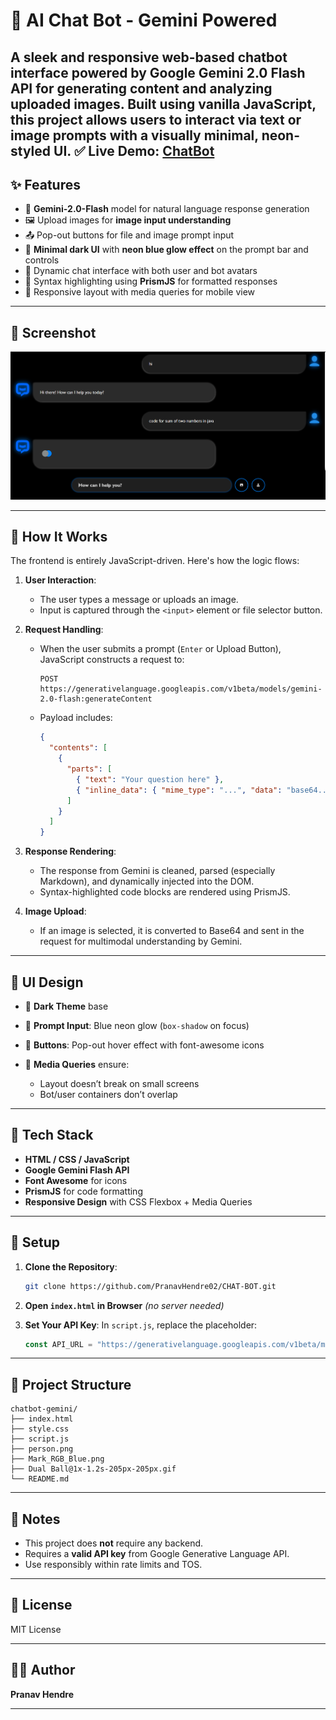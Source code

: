 # 🔮 AI Chat Bot - Gemini Powered

A sleek and responsive web-based chatbot interface powered by **Google Gemini 2.0 Flash API** for generating content and analyzing uploaded images. Built using **vanilla JavaScript**, this project allows users to interact via text or image prompts with a visually minimal, neon-styled UI.
✅ Live Demo: [ChatBot](chatbotpranav.netlify.app)
---

## ✨ Features

* 🤖 **Gemini-2.0-Flash** model for natural language response generation
* 🖼️ Upload images for **image input understanding**
* 📤 Pop-out buttons for file and image prompt input
* 🔵 **Minimal dark UI** with **neon blue glow effect** on the prompt bar and controls
* 💬 Dynamic chat interface with both user and bot avatars
* 📜 Syntax highlighting using **PrismJS** for formatted responses
* 📱 Responsive layout with media queries for mobile view

---

## 📸 Screenshot

![image alt](https://github.com/PranavHendre02/CHAT-BOT/blob/7ff828f126c67a3231c15e9d5ba6cd7e1ebe5a64/Interface.png)

---

## 🧠 How It Works

The frontend is entirely JavaScript-driven. Here's how the logic flows:

1. **User Interaction**:

   * The user types a message or uploads an image.
   * Input is captured through the `<input>` element or file selector button.

2. **Request Handling**:

   * When the user submits a prompt (`Enter` or Upload Button), JavaScript constructs a request to:

     ```
     POST https://generativelanguage.googleapis.com/v1beta/models/gemini-2.0-flash:generateContent
     ```
   * Payload includes:

     ```json
     {
       "contents": [
         {
           "parts": [
             { "text": "Your question here" },
             { "inline_data": { "mime_type": "...", "data": "base64..." } }
           ]
         }
       ]
     }
     ```

3. **Response Rendering**:

   * The response from Gemini is cleaned, parsed (especially Markdown), and dynamically injected into the DOM.
   * Syntax-highlighted code blocks are rendered using PrismJS.

4. **Image Upload**:

   * If an image is selected, it is converted to Base64 and sent in the request for multimodal understanding by Gemini.

---

## 🍥 UI Design

* 🖤 **Dark Theme** base
* 🔹 **Prompt Input**: Blue neon glow (`box-shadow` on focus)
* 🔘 **Buttons**: Pop-out hover effect with font-awesome icons
* 📱 **Media Queries** ensure:

  * Layout doesn’t break on small screens
  * Bot/user containers don’t overlap

---

## 💠 Tech Stack

* **HTML / CSS / JavaScript**
* **Google Gemini Flash API**
* **Font Awesome** for icons
* **PrismJS** for code formatting
* **Responsive Design** with CSS Flexbox + Media Queries

---

## 🚀 Setup

1. **Clone the Repository**:

   ```bash
   git clone https://github.com/PranavHendre02/CHAT-BOT.git

   ```

2. **Open `index.html` in Browser** *(no server needed)*

3. **Set Your API Key**:
   In `script.js`, replace the placeholder:

   ```js
   const API_URL = "https://generativelanguage.googleapis.com/v1beta/models/gemini-2.0-flash:generateContent?key=YOUR_API_KEY";
   ```

---

## 📂 Project Structure

```
chatbot-gemini/
├── index.html
├── style.css
├── script.js
├── person.png
├── Mark_RGB_Blue.png
├── Dual Ball@1x-1.2s-205px-205px.gif
└── README.md
```

---

## 📌 Notes

* This project does **not** require any backend.
* Requires a **valid API key** from Google Generative Language API.
* Use responsibly within rate limits and TOS.

---

## 📄 License

MIT License

---

## 🤛🏼 Author

**Pranav Hendre**

---
